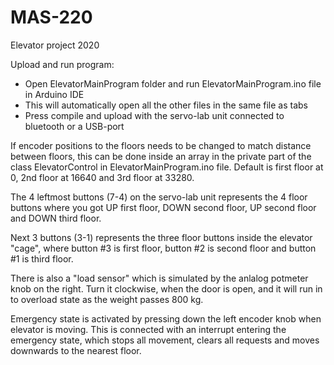 # MAS-220
Elevator project 2020

Upload and run program:  

-   Open ElevatorMainProgram folder and run ElevatorMainProgram.ino file in Arduino IDE  
-   This will automatically open all the other files in the same file as tabs  
-   Press compile and upload with the servo-lab unit connected to bluetooth or a USB-port  

If encoder positions to the floors needs to be changed to match distance between floors, this can be done inside an array in the private part of the class ElevatorControl in ElevatorMainProgram.ino file. Default is first floor at 0, 2nd floor at 16640 and 3rd floor at 33280.  


The 4 leftmost buttons (7-4) on the servo-lab unit represents the 4 floor buttons where you got UP first floor, DOWN second floor, UP second floor and DOWN third floor.  


Next 3 buttons (3-1) represents the three floor buttons inside the elevator "cage", where button #3 is first floor, button #2 is second floor and button #1 is third floor.


There is also a "load sensor" which is simulated by the anlalog potmeter knob on the right. Turn it clockwise, when the door is open, and it will run in to overload state as the weight passes 800 kg.


Emergency state is activated by pressing down the left encoder knob when elevator is moving. This is connected with an interrupt entering the emergency state, which stops all movement, clears all requests and moves downwards to the nearest floor.
